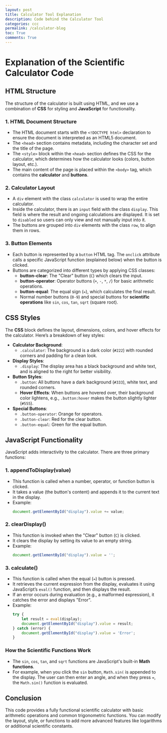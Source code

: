 ```yaml
---
layout: post
title: Calculator Tool Explanation
description: Code behind the Calculator Tool
categories: ccc
permalink: /calculator-blog
toc: True
comments: True
---
```

# Explanation of the Scientific Calculator Code

## HTML Structure

The structure of the calculator is built using HTML, and we use a combination of **CSS** for styling and **JavaScript** for functionality.

### 1. **HTML Document Structure**
   - The HTML document starts with the `<!DOCTYPE html>` declaration to ensure the document is interpreted as an HTML5 document.
   - The `<head>` section contains metadata, including the character set and the title of the page.
   - The `<style>` block within the `<head>` section defines the CSS for the calculator, which determines how the calculator looks (colors, button layout, etc.).
   - The main content of the page is placed within the `<body>` tag, which contains the **calculator** and **buttons**.

### 2. **Calculator Layout**
   - A `div` element with the class `calculator` is used to wrap the entire calculator.
   - Inside the calculator, there is an `input` field with the class `display`. This field is where the result and ongoing calculations are displayed. It is set to `disabled` so users can only view and not manually input into it.
   - The buttons are grouped into `div` elements with the class `row`, to align them in rows.

### 3. **Button Elements**
   - Each button is represented by a `button` HTML tag. The `onclick` attribute calls a specific JavaScript function (explained below) when the button is clicked.
   - Buttons are categorized into different types by applying CSS classes:
     - **button-clear**: The "Clear" button (`C`) which clears the input.
     - **button-operator**: Operator buttons (`+`, `-`, `*`, `/`) for basic arithmetic operations.
     - **button-equal**: The equal sign (`=`), which calculates the final result.
     - Normal number buttons (`0-9`) and special buttons for **scientific operations** like `sin`, `cos`, `tan`, `sqrt` (square root).

## CSS Styles

The **CSS** block defines the layout, dimensions, colors, and hover effects for the calculator. Here’s a breakdown of key styles:
   - **Calculator Background**: 
     - `.calculator`: The background is a dark color (`#222`) with rounded corners and padding for a clean look.
   - **Display Styles**: 
     - `.display`: The display area has a black background and white text, and is aligned to the right for better visibility.
   - **Button Styles**: 
     - `.button`: All buttons have a dark background (`#333`), white text, and rounded corners. 
     - **Hover Effects**: When buttons are hovered over, their background color lightens, e.g., `.button:hover` makes the button slightly lighter (`#555`).
   - **Special Buttons**: 
     - `.button-operator`: Orange for operators.
     - `.button-clear`: Red for the clear button.
     - `.button-equal`: Green for the equal button.

## JavaScript Functionality

JavaScript adds interactivity to the calculator. There are three primary functions:

### 1. **appendToDisplay(value)**
   - This function is called when a number, operator, or function button is clicked.
   - It takes a value (the button's content) and appends it to the current text in the display.
   - Example:
     ```javascript
     document.getElementById("display").value += value;
     ```

### 2. **clearDisplay()**
   - This function is invoked when the "Clear" button (`C`) is clicked.
   - It clears the display by setting its value to an empty string.
   - Example:
     ```javascript
     document.getElementById("display").value = '';
     ```

### 3. **calculate()**
   - This function is called when the equal (`=`) button is pressed.
   - It retrieves the current expression from the display, evaluates it using JavaScript’s `eval()` function, and then displays the result.
   - If an error occurs during evaluation (e.g., a malformed expression), it catches the error and displays "Error".
   - Example:
     ```javascript
     try {
         let result = eval(display);
         document.getElementById("display").value = result;
     } catch (error) {
         document.getElementById("display").value = 'Error';
     }
     ```

### How the Scientific Functions Work
   - The `sin`, `cos`, `tan`, and `sqrt` functions are JavaScript's built-in **Math functions**.
   - For example, when you click the `sin` button, `Math.sin(` is appended to the display. The user can then enter an angle, and when they press `=`, the `Math.sin()` function is evaluated.

## Conclusion
This code provides a fully functional scientific calculator with basic arithmetic operations and common trigonometric functions. You can modify the layout, style, or functions to add more advanced features like logarithms or additional scientific constants.



